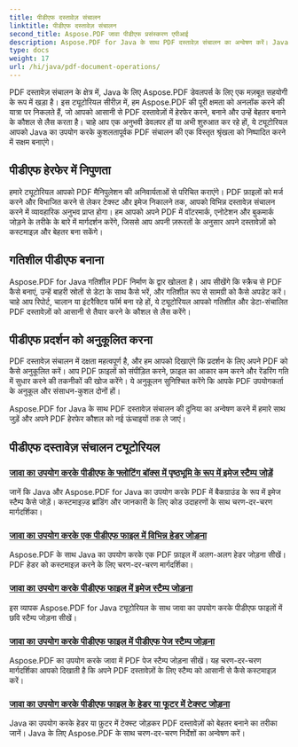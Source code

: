 ```yaml
---
title: पीडीएफ दस्तावेज़ संचालन
linktitle: पीडीएफ दस्तावेज़ संचालन
second_title: Aspose.PDF जावा पीडीएफ प्रसंस्करण एपीआई
description: Aspose.PDF for Java के साथ PDF दस्तावेज़ संचालन का अन्वेषण करें। Java में PDF को सहजता से मैनिपुलेट करना, बनाना और बढ़ाना सीखें।
type: docs
weight: 17
url: /hi/java/pdf-document-operations/
---
```


PDF दस्तावेज़ संचालन के क्षेत्र में, Java के लिए Aspose.PDF डेवलपर्स के लिए एक मज़बूत सहयोगी के रूप में खड़ा है। इस ट्यूटोरियल सीरीज़ में, हम Aspose.PDF की पूरी क्षमता को अनलॉक करने की यात्रा पर निकलते हैं, जो आपको आसानी से PDF दस्तावेज़ों में हेरफेर करने, बनाने और उन्हें बेहतर बनाने के कौशल से लैस करता है। चाहे आप एक अनुभवी डेवलपर हों या अभी शुरुआत कर रहे हों, ये ट्यूटोरियल आपको Java का उपयोग करके कुशलतापूर्वक PDF संचालन की एक विस्तृत श्रृंखला को निष्पादित करने में सक्षम बनाएंगे।

## पीडीएफ हेरफेर में निपुणता

हमारे ट्यूटोरियल आपको PDF मैनिपुलेशन की अनिवार्यताओं से परिचित कराएंगे। PDF फ़ाइलों को मर्ज करने और विभाजित करने से लेकर टेक्स्ट और इमेज निकालने तक, आपको विभिन्न दस्तावेज़ संचालन करने में व्यावहारिक अनुभव प्राप्त होगा। हम आपको अपने PDF में वॉटरमार्क, एनोटेशन और बुकमार्क जोड़ने के तरीके के बारे में मार्गदर्शन करेंगे, जिससे आप अपनी ज़रूरतों के अनुसार अपने दस्तावेज़ों को कस्टमाइज़ और बेहतर बना सकेंगे।

## गतिशील पीडीएफ बनाना

Aspose.PDF for Java गतिशील PDF निर्माण के द्वार खोलता है। आप सीखेंगे कि स्क्रैच से PDF कैसे बनाएं, उन्हें बाहरी स्रोतों से डेटा के साथ कैसे भरें, और गतिशील रूप से सामग्री को कैसे अपडेट करें। चाहे आप रिपोर्ट, चालान या इंटरैक्टिव फॉर्म बना रहे हों, ये ट्यूटोरियल आपको गतिशील और डेटा-संचालित PDF दस्तावेज़ों को आसानी से तैयार करने के कौशल से लैस करेंगे।

## पीडीएफ प्रदर्शन को अनुकूलित करना

PDF दस्तावेज़ संचालन में दक्षता महत्वपूर्ण है, और हम आपको दिखाएंगे कि प्रदर्शन के लिए अपने PDF को कैसे अनुकूलित करें। आप PDF फ़ाइलों को संपीड़ित करने, फ़ाइल का आकार कम करने और रेंडरिंग गति में सुधार करने की तकनीकों की खोज करेंगे। ये अनुकूलन सुनिश्चित करेंगे कि आपके PDF उपयोगकर्ता के अनुकूल और संसाधन-कुशल दोनों हों।

Aspose.PDF for Java के साथ PDF दस्तावेज़ संचालन की दुनिया का अन्वेषण करने में हमारे साथ जुड़ें और अपने PDF हेरफेर कौशल को नई ऊंचाइयों तक ले जाएं।

## पीडीएफ दस्तावेज़ संचालन ट्यूटोरियल
### [जावा का उपयोग करके पीडीएफ के फ्लोटिंग बॉक्स में पृष्ठभूमि के रूप में इमेज स्टैम्प जोड़ें](./add-image-stamp-as-background-in-floating-box-of-pdf-using-java/)
जानें कि Java और Aspose.PDF for Java का उपयोग करके PDF में बैकग्राउंड के रूप में इमेज स्टैम्प कैसे जोड़ें। कस्टमाइज़्ड ब्रांडिंग और जानकारी के लिए कोड उदाहरणों के साथ चरण-दर-चरण मार्गदर्शिका।
### [जावा का उपयोग करके एक पीडीएफ फाइल में विभिन्न हेडर जोड़ना](./adding-different-headers-in-one-pdf-file-using-java/)
Aspose.PDF के साथ Java का उपयोग करके एक PDF फ़ाइल में अलग-अलग हेडर जोड़ना सीखें। PDF हेडर को कस्टमाइज़ करने के लिए चरण-दर-चरण मार्गदर्शिका।
### [जावा का उपयोग करके पीडीएफ फाइल में इमेज स्टैम्प जोड़ना](./adding-image-stamp-in-pdf-file-using-java/)
इस व्यापक Aspose.PDF for Java ट्यूटोरियल के साथ जावा का उपयोग करके पीडीएफ फाइलों में छवि स्टैम्प जोड़ना सीखें।
### [जावा का उपयोग करके पीडीएफ फाइल में पीडीएफ पेज स्टैम्प जोड़ना](./adding-pdf-page-stamp-in-pdf-file-using-java/)
Aspose.PDF का उपयोग करके जावा में PDF पेज स्टैम्प जोड़ना सीखें। यह चरण-दर-चरण मार्गदर्शिका आपको दिखाती है कि अपने PDF दस्तावेज़ों के लिए स्टैम्प को आसानी से कैसे कस्टमाइज़ करें।
### [जावा का उपयोग करके पीडीएफ फाइल के हेडर या फूटर में टेक्स्ट जोड़ना](./adding-text-in-header-or-footer-of-pdf-file-using-java/)
Java का उपयोग करके हेडर या फ़ुटर में टेक्स्ट जोड़कर PDF दस्तावेज़ों को बेहतर बनाने का तरीका जानें। Java के लिए Aspose.PDF के साथ चरण-दर-चरण निर्देशों का अन्वेषण करें।
